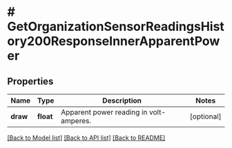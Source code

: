 # # GetOrganizationSensorReadingsHistory200ResponseInnerApparentPower

## Properties

Name | Type | Description | Notes
------------ | ------------- | ------------- | -------------
**draw** | **float** | Apparent power reading in volt-amperes. | [optional]

[[Back to Model list]](../../README.md#models) [[Back to API list]](../../README.md#endpoints) [[Back to README]](../../README.md)
